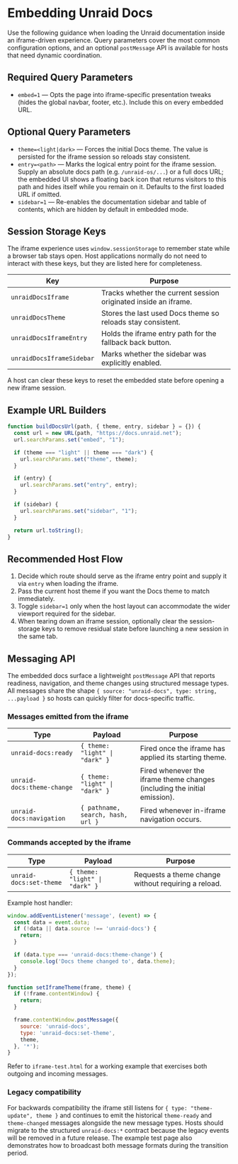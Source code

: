 # Embedding Unraid Docs

Use the following guidance when loading the Unraid documentation inside an iframe-driven experience. Query parameters cover the most common configuration options, and an optional `postMessage` API is available for hosts that need dynamic coordination.

## Required Query Parameters

- `embed=1` — Opts the page into iframe-specific presentation tweaks (hides the global navbar, footer, etc.). Include this on every embedded URL.

## Optional Query Parameters

- `theme=<light|dark>` — Forces the initial Docs theme. The value is persisted for the iframe session so reloads stay consistent.
- `entry=<path>` — Marks the logical entry point for the iframe session. Supply an absolute docs path (e.g. `/unraid-os/...`) or a full docs URL; the embedded UI shows a floating back icon that returns visitors to this path and hides itself while you remain on it. Defaults to the first loaded URL if omitted.
- `sidebar=1` — Re-enables the documentation sidebar and table of contents, which are hidden by default in embedded mode.

## Session Storage Keys

The iframe experience uses `window.sessionStorage` to remember state while a browser tab stays open. Host applications normally do not need to interact with these keys, but they are listed here for completeness.

| Key | Purpose |
| --- | --- |
| `unraidDocsIframe` | Tracks whether the current session originated inside an iframe. |
| `unraidDocsTheme` | Stores the last used Docs theme so reloads stay consistent. |
| `unraidDocsIframeEntry` | Holds the iframe entry path for the fallback back button. |
| `unraidDocsIframeSidebar` | Marks whether the sidebar was explicitly enabled. |

A host can clear these keys to reset the embedded state before opening a new iframe session.

## Example URL Builders

```js
function buildDocsUrl(path, { theme, entry, sidebar } = {}) {
  const url = new URL(path, "https://docs.unraid.net");
  url.searchParams.set("embed", "1");

  if (theme === "light" || theme === "dark") {
    url.searchParams.set("theme", theme);
  }

  if (entry) {
    url.searchParams.set("entry", entry);
  }

  if (sidebar) {
    url.searchParams.set("sidebar", "1");
  }

  return url.toString();
}
```

## Recommended Host Flow

1. Decide which route should serve as the iframe entry point and supply it via `entry` when loading the iframe.
2. Pass the current host theme if you want the Docs theme to match immediately.
3. Toggle `sidebar=1` only when the host layout can accommodate the wider viewport required for the sidebar.
4. When tearing down an iframe session, optionally clear the session-storage keys to remove residual state before launching a new session in the same tab.

## Messaging API

The embedded docs surface a lightweight `postMessage` API that reports readiness, navigation, and theme changes using structured message types. All messages share the shape `{ source: "unraid-docs", type: string, ...payload }` so hosts can quickly filter for docs-specific traffic.

### Messages emitted from the iframe

| Type | Payload | Purpose |
| --- | --- | --- |
| `unraid-docs:ready` | `{ theme: "light" \| "dark" }` | Fired once the iframe has applied its starting theme. |
| `unraid-docs:theme-change` | `{ theme: "light" \| "dark" }` | Fired whenever the iframe theme changes (including the initial emission). |
| `unraid-docs:navigation` | `{ pathname, search, hash, url }` | Fired whenever in-iframe navigation occurs. |

### Commands accepted by the iframe

| Type | Payload | Purpose |
| --- | --- | --- |
| `unraid-docs:set-theme` | `{ theme: "light" \| "dark" }` | Requests a theme change without requiring a reload. |

Example host handler:

```js
window.addEventListener('message', (event) => {
  const data = event.data;
  if (!data || data.source !== 'unraid-docs') {
    return;
  }

  if (data.type === 'unraid-docs:theme-change') {
    console.log('Docs theme changed to', data.theme);
  }
});

function setIframeTheme(frame, theme) {
  if (!frame.contentWindow) {
    return;
  }

  frame.contentWindow.postMessage({
    source: 'unraid-docs',
    type: 'unraid-docs:set-theme',
    theme,
  }, '*');
}
```

Refer to `iframe-test.html` for a working example that exercises both outgoing and incoming messages.

### Legacy compatibility

For backwards compatibility the iframe still listens for `{ type: "theme-update", theme }` and continues to emit the historical `theme-ready` and `theme-changed` messages alongside the new message types. Hosts should migrate to the structured `unraid-docs:*` contract because the legacy events will be removed in a future release. The example test page also demonstrates how to broadcast both message formats during the transition period.
